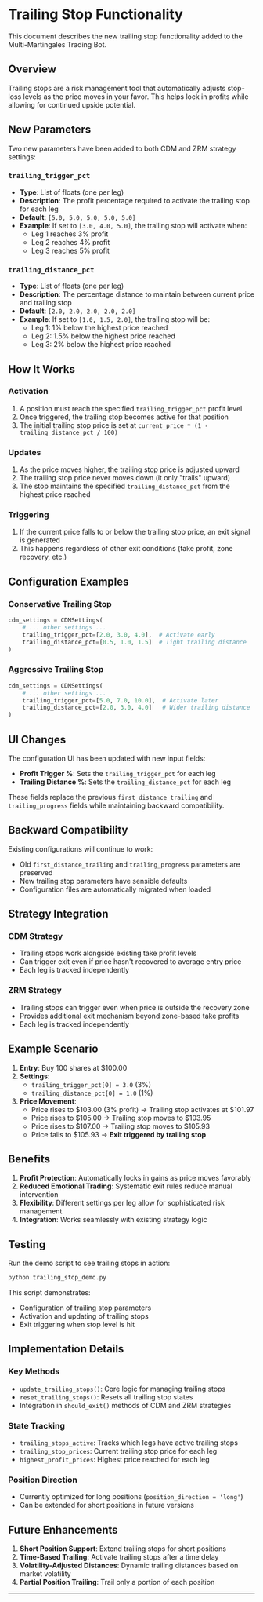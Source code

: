 # Trailing Stop Functionality

This document describes the new trailing stop functionality added to the Multi-Martingales Trading Bot.

## Overview

Trailing stops are a risk management tool that automatically adjusts stop-loss levels as the price moves in your favor. This helps lock in profits while allowing for continued upside potential.

## New Parameters

Two new parameters have been added to both CDM and ZRM strategy settings:

### `trailing_trigger_pct`
- **Type**: List of floats (one per leg)
- **Description**: The profit percentage required to activate the trailing stop for each leg
- **Default**: `[5.0, 5.0, 5.0, 5.0, 5.0]`
- **Example**: If set to `[3.0, 4.0, 5.0]`, the trailing stop will activate when:
  - Leg 1 reaches 3% profit
  - Leg 2 reaches 4% profit
  - Leg 3 reaches 5% profit

### `trailing_distance_pct`
- **Type**: List of floats (one per leg)
- **Description**: The percentage distance to maintain between current price and trailing stop
- **Default**: `[2.0, 2.0, 2.0, 2.0, 2.0]`
- **Example**: If set to `[1.0, 1.5, 2.0]`, the trailing stop will be:
  - Leg 1: 1% below the highest price reached
  - Leg 2: 1.5% below the highest price reached
  - Leg 3: 2% below the highest price reached

## How It Works

### Activation
1. A position must reach the specified `trailing_trigger_pct` profit level
2. Once triggered, the trailing stop becomes active for that position
3. The initial trailing stop price is set at `current_price * (1 - trailing_distance_pct / 100)`

### Updates
1. As the price moves higher, the trailing stop price is adjusted upward
2. The trailing stop price never moves down (it only "trails" upward)
3. The stop maintains the specified `trailing_distance_pct` from the highest price reached

### Triggering
1. If the current price falls to or below the trailing stop price, an exit signal is generated
2. This happens regardless of other exit conditions (take profit, zone recovery, etc.)

## Configuration Examples

### Conservative Trailing Stop
```python
cdm_settings = CDMSettings(
    # ... other settings ...
    trailing_trigger_pct=[2.0, 3.0, 4.0],  # Activate early
    trailing_distance_pct=[0.5, 1.0, 1.5]  # Tight trailing distance
)
```

### Aggressive Trailing Stop
```python
cdm_settings = CDMSettings(
    # ... other settings ...
    trailing_trigger_pct=[5.0, 7.0, 10.0],  # Activate later
    trailing_distance_pct=[2.0, 3.0, 4.0]   # Wider trailing distance
)
```

## UI Changes

The configuration UI has been updated with new input fields:

- **Profit Trigger %**: Sets the `trailing_trigger_pct` for each leg
- **Trailing Distance %**: Sets the `trailing_distance_pct` for each leg

These fields replace the previous `first_distance_trailing` and `trailing_progress` fields while maintaining backward compatibility.

## Backward Compatibility

Existing configurations will continue to work:
- Old `first_distance_trailing` and `trailing_progress` parameters are preserved
- New trailing stop parameters have sensible defaults
- Configuration files are automatically migrated when loaded

## Strategy Integration

### CDM Strategy
- Trailing stops work alongside existing take profit levels
- Can trigger exit even if price hasn't recovered to average entry price
- Each leg is tracked independently

### ZRM Strategy
- Trailing stops can trigger even when price is outside the recovery zone
- Provides additional exit mechanism beyond zone-based take profits
- Each leg is tracked independently

## Example Scenario

1. **Entry**: Buy 100 shares at $100.00
2. **Settings**: 
   - `trailing_trigger_pct[0] = 3.0` (3%)
   - `trailing_distance_pct[0] = 1.0` (1%)
3. **Price Movement**:
   - Price rises to $103.00 (3% profit) → Trailing stop activates at $101.97
   - Price rises to $105.00 → Trailing stop moves to $103.95
   - Price rises to $107.00 → Trailing stop moves to $105.93
   - Price falls to $105.93 → **Exit triggered by trailing stop**

## Benefits

1. **Profit Protection**: Automatically locks in gains as price moves favorably
2. **Reduced Emotional Trading**: Systematic exit rules reduce manual intervention
3. **Flexibility**: Different settings per leg allow for sophisticated risk management
4. **Integration**: Works seamlessly with existing strategy logic

## Testing

Run the demo script to see trailing stops in action:

```bash
python trailing_stop_demo.py
```

This script demonstrates:
- Configuration of trailing stop parameters
- Activation and updating of trailing stops
- Exit triggering when stop level is hit

## Implementation Details

### Key Methods

- `update_trailing_stops()`: Core logic for managing trailing stops
- `reset_trailing_stops()`: Resets all trailing stop states
- Integration in `should_exit()` methods of CDM and ZRM strategies

### State Tracking

- `trailing_stops_active`: Tracks which legs have active trailing stops
- `trailing_stop_prices`: Current trailing stop price for each leg
- `highest_profit_prices`: Highest price reached for each leg

### Position Direction

- Currently optimized for long positions (`position_direction = 'long'`)
- Can be extended for short positions in future versions

## Future Enhancements

1. **Short Position Support**: Extend trailing stops for short positions
2. **Time-Based Trailing**: Activate trailing stops after a time delay
3. **Volatility-Adjusted Distances**: Dynamic trailing distances based on market volatility
4. **Partial Position Trailing**: Trail only a portion of each position

---
